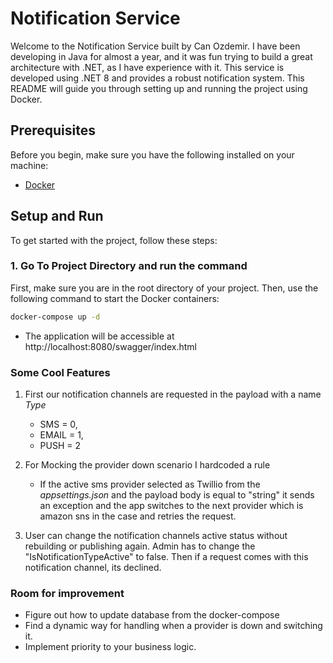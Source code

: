 # Notification Service

Welcome to the Notification Service built by Can Ozdemir. I have been developing in Java for almost a year, and it was fun trying to build a great architecture with .NET, as I have experience with it. This service is developed using .NET 8 and provides a robust notification system. This README will guide you through setting up and running the project using Docker.

## Prerequisites

Before you begin, make sure you have the following installed on your machine:

- [Docker](https://www.docker.com/get-started)

## Setup and Run

To get started with the project, follow these steps:

### 1. Go To Project Directory and run the command

First, make sure you are in the root directory of your project. Then, use the following command to start the Docker containers:

```bash
docker-compose up -d
```

* The application will be accessible at http://localhost:8080/swagger/index.html


### Some Cool Features

1. First our notification channels are requested in the payload with a name *Type* 

    * SMS = 0,
    * EMAIL = 1,
    * PUSH = 2

2. For Mocking the provider down scenario I hardcoded a rule 
    * If the active sms provider selected as Twillio from the *appsettings.json* and the payload body is equal to "string"
    it sends an exception and the app switches to the next provider which is amazon sns in the case and retries the request.

3. User can change the notification channels active status without rebuilding or publishing again. Admin has to change the "IsNotificationTypeActive" to false. Then if a request comes with this notification channel, its declined.


### Room for improvement 

* Figure out how to update database from the docker-compose
* Find a dynamic way for handling when a provider is down and switching it.
* Implement priority to your business logic.